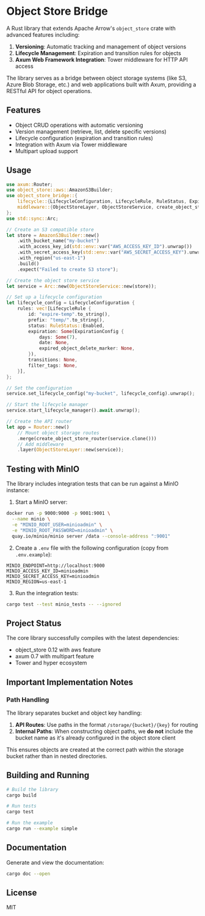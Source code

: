 # Object Store Bridge

A Rust library that extends Apache Arrow's `object_store` crate with advanced features including:

1. **Versioning**: Automatic tracking and management of object versions
2. **Lifecycle Management**: Expiration and transition rules for objects
3. **Axum Web Framework Integration**: Tower middleware for HTTP API access

The library serves as a bridge between object storage systems (like S3, Azure Blob Storage, etc.) and web applications built with Axum, providing a RESTful API for object operations.

## Features

- Object CRUD operations with automatic versioning
- Version management (retrieve, list, delete specific versions)
- Lifecycle configuration (expiration and transition rules)
- Integration with Axum via Tower middleware
- Multipart upload support

## Usage

```rust
use axum::Router;
use object_store::aws::AmazonS3Builder;
use object_store_bridge::{
    lifecycle::{LifecycleConfiguration, LifecycleRule, RuleStatus, ExpirationConfig},
    middleware::{ObjectStoreLayer, ObjectStoreService, create_object_store_router},
};
use std::sync::Arc;

// Create an S3 compatible store
let store = AmazonS3Builder::new()
    .with_bucket_name("my-bucket")
    .with_access_key_id(std::env::var("AWS_ACCESS_KEY_ID").unwrap())
    .with_secret_access_key(std::env::var("AWS_SECRET_ACCESS_KEY").unwrap())
    .with_region("us-east-1")
    .build()
    .expect("Failed to create S3 store");

// Create the object store service
let service = Arc::new(ObjectStoreService::new(store));

// Set up a lifecycle configuration
let lifecycle_config = LifecycleConfiguration {
    rules: vec![LifecycleRule {
        id: "expire-temp".to_string(),
        prefix: "temp/".to_string(),
        status: RuleStatus::Enabled,
        expiration: Some(ExpirationConfig {
            days: Some(7),
            date: None,
            expired_object_delete_marker: None,
        }),
        transitions: None,
        filter_tags: None,
    }],
};

// Set the configuration
service.set_lifecycle_config("my-bucket", lifecycle_config).unwrap();

// Start the lifecycle manager
service.start_lifecycle_manager().await.unwrap();

// Create the API router
let app = Router::new()
    // Mount object storage routes
    .merge(create_object_store_router(service.clone()))
    // Add middleware
    .layer(ObjectStoreLayer::new(service));
```

## Testing with MinIO

The library includes integration tests that can be run against a MinIO instance:

1. Start a MinIO server:

```bash
docker run -p 9000:9000 -p 9001:9001 \
  --name minio \
  -e "MINIO_ROOT_USER=minioadmin" \
  -e "MINIO_ROOT_PASSWORD=minioadmin" \
  quay.io/minio/minio server /data --console-address ":9001"
```

2. Create a `.env` file with the following configuration (copy from `.env.example`):

```
MINIO_ENDPOINT=http://localhost:9000
MINIO_ACCESS_KEY_ID=minioadmin
MINIO_SECRET_ACCESS_KEY=minioadmin
MINIO_REGION=us-east-1
```

3. Run the integration tests:

```bash
cargo test --test minio_tests -- --ignored
```

## Project Status

The core library successfully compiles with the latest dependencies:
- object_store 0.12 with aws feature
- axum 0.7 with multipart feature
- Tower and hyper ecosystem

## Important Implementation Notes

### Path Handling

The library separates bucket and object key handling:

1. **API Routes**: Use paths in the format `/storage/{bucket}/{key}` for routing
2. **Internal Paths**: When constructing object paths, we **do not** include the bucket name as it's already configured in the object store client
   
This ensures objects are created at the correct path within the storage bucket rather than in nested directories.

## Building and Running

```bash
# Build the library
cargo build

# Run tests
cargo test

# Run the example
cargo run --example simple
```

## Documentation

Generate and view the documentation:

```bash
cargo doc --open
```

## License

MIT